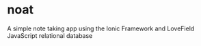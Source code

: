 # noat
A simple note taking app using the Ionic Framework and LoveField JavaScript relational database 
